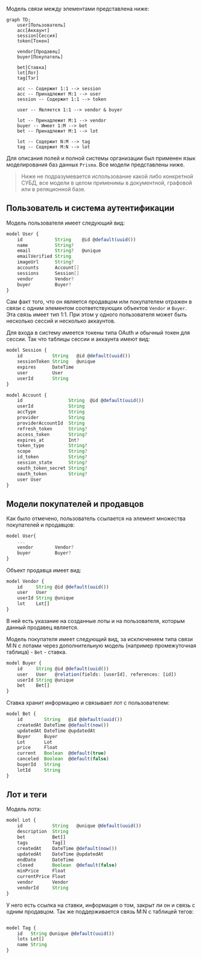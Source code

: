 Модель связи между элементами представлена ниже:
```mermaid
graph TD;
    user[Пользователь]
    acc[Аккаунт]
    session[Сессия]
    token[Токен]

    vendor[Продавец]
    buyer[Покупатель]

    bet[Ставка]
    lot[Лот]
    tag[Тэг]

    acc -- Содержит 1:1 --> session 
    acc -- Принадлежит M:1 --> user
    session -- Содержит 1:1 --> token

    user -- Является 1:1 --> vendor & buyer

    lot -- Принадлежит M:1 --> vendor
    buyer -- Имеет 1:М --> bet
    bet -- Принадлежит M:1 --> lot

    lot -- Содержит N:M --> tag 
    tag -- Содержит M:N --> lot 
```

Для описания полей и полной системы организации был применен язык моделирования баз данных `Prisma`. Все модели представлены ниже. 

> Ниже не подразумевается использование какой либо конкретной СУБД, все модели в целом применимы в документной, графовой или в реляционной базе. 

## Пользователь и система аутентификации

Модель пользователя имеет следующий вид:
```ts
model User {
    id            String    @id @default(uuid())
    name          String?
    email         String?   @unique
    emailVerified String
    imageUrl      String?
    accounts      Account[]
    sessions      Session[]
    vendor        Vendor?
    buyer         Buyer?
}
```

Сам факт того, что он является продавцом или покупателем отражен в связи с одним элементом соответствующих объектов `Vendor` и `Buyer`. Эта связь имеет тип 1:1. При этом у одного пользователя может быть несколько сессий и несколько аккаунтов.

Для входа в систему имеется токены типа OAuth и обычный токен для сессии. Так что таблицы сессии и аккаунта имеют вид:
```ts
model Session {
    id           String   @id @default(uuid())
    sessionToken String   @unique
    expires      DateTime
    user         User 
    userId       String
}
```

```ts
model Account {
    id                 String  @id @default(uuid())
    userId             String
    accType            String
    provider           String
    providerAccountId  String
    refresh_token      String?
    access_token       String?
    expires_at         Int?
    token_type         String?
    scope              String?
    id_token           String?
    session_state      String?
    oauth_token_secret String?
    oauth_token        String?
    user User 
}
```

## Модели покупателей и продавцов
Как было отмечено, пользователь ссылается на элемент множества покупателей и продавцов: 
```ts
model User{
    ...
    vendor        Vendor?
    buyer         Buyer?
}
```
Объект продавца имеет вид:
```ts
model Vendor {
    id     String @id @default(uuid())
    user   User
    userId String @unique
    lot    Lot[]
}
```
В ней есть указание на созданные лоты и на пользователя, которым данный продавец является. 

Модель покупателя имеет следующий вид, за исключением типа связи M:N с лотами через дополнительную модель (например промежуточная таблица) - `Bet` - ставка.

```ts
model Buyer {
    id     String @id @default(uuid())
    user   User   @relation(fields: [userId], references: [id])
    userId String @unique
    bet    Bet[]
}
```

Ставка хранит информацию и связывает лот с пользователем:
```ts
model Bet {
    id        String   @id @default(uuid())
    createdAt DateTime @default(now())
    updatedAt DateTime @updatedAt
    Buyer     Buyer
    Lot       Lot 
    price     Float
    current   Boolean  @default(true)
    canceled  Boolean  @default(false)
    buyerId   String
    lotId     String
}
```

## Лот и теги
Модель лота:
```ts
model Lot {
    id           String   @unique @default(uuid())
    description  String
    bet          Bet[]
    tags         Tag[]
    createdAt    DateTime @default(now())
    updatedAt    DateTime @updatedAt
    endDate      DateTime
    closed       Boolean  @default(false)
    minPrice     Float
    currentPrice Float
    vendor       Vendor   
    vendorId     String
}

```
У него есть ссылка на ставки, информация о том, закрыт ли он и связь с одним продавцом. Так же поддерживается связь M:N с таблицей тегов: 
```ts

model Tag {
    id   String @unique @default(uuid())
    lots Lot[]
    name String
}
```